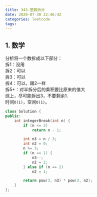 ```yaml
---
title: 343.整数拆分
date: 2020-07-30 22:46:42
categories: leetcode
tags:
---
```

## 1. 数学
分析将一个数拆成以下部分：  
拆1：没用  
拆2：可以  
拆3：可以  
拆4：可以，跟2一样  
拆5+：对半拆分后的乘积要比原来的值大  
综上，尽可能拆出3，不要剩余1.  
时间`O(1)`，空间`O(1)`。  
```cpp
class Solution {
public:
    int integerBreak(int n) {
        if (n <= 3)
            return n - 1;

        int n3 = n / 3;
        int n2 = 0;
        n %= 3;
        if (n == 1) {
            n3--;
            n2 = 2;
        } else if (n == 2)
            n2 = 1;

        return pow(3, n3) * pow(2, n2);
    }
};
```